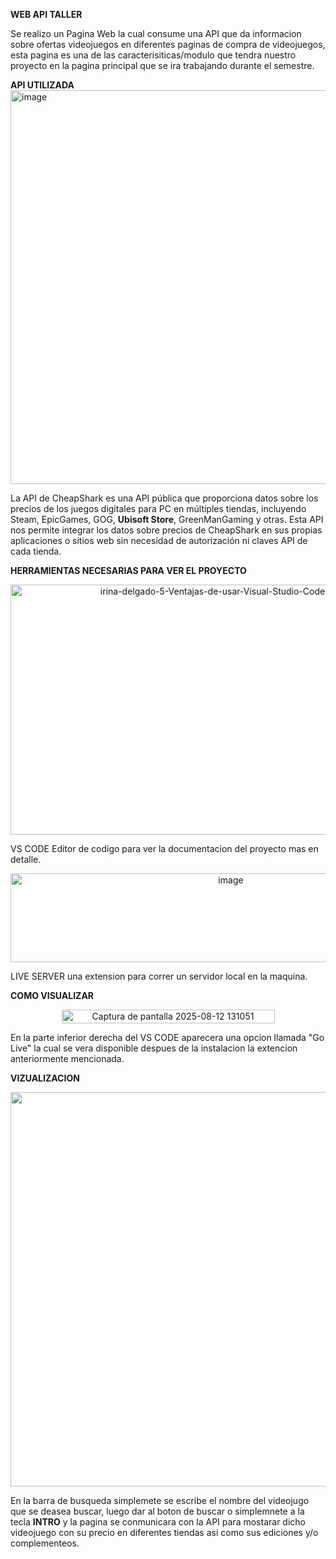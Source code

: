 **WEB API TALLER**

Se realizo un Pagina Web la cual consume una API que da informacion sobre ofertas videojuegos en diferentes paginas de compra de videojuegos, 
esta pagina es una de las caracterisiticas/modulo que tendra nuestro proyecto en la pagina principal que se ira trabajando durante el semestre.

**API UTILIZADA**
<img width="1200" height="630" alt="image" src="https://github.com/user-attachments/assets/40649351-bfdb-43b6-ab27-be30a3cc383e" />

La API de CheapShark es una API pública que proporciona datos sobre los precios de los juegos digitales para PC en múltiples tiendas, incluyendo Steam, EpicGames, GOG, **Ubisoft Store**, GreenManGaming y otras.
Esta API nos permite integrar los datos sobre precios de CheapShark en sus propias aplicaciones o sitios web sin necesidad de autorización ni claves API de cada tienda.

**HERRAMIENTAS NECESARIAS PARA VER EL PROYECTO**
<p align="center">
<img width="800" height="400" alt="irina-delgado-5-Ventajas-de-usar-Visual-Studio-Code-como-tu-editor-de-texto" src="https://github.com/user-attachments/assets/90b5a397-ea0d-4f5c-8426-aca0dd55c8b0" />
</p>


VS CODE Editor de codigo para ver la documentacion del proyecto mas en detalle.

<p align="center">
<img width="689" height="142" alt="image" src="https://github.com/user-attachments/assets/5c2f46cf-7f3f-4ce5-abe8-2a028797eba4" />
</p>

LIVE SERVER una extension para correr un servidor local en la maquina. 


**COMO VISUALIZAR**
<p align="center">
<img width="341" height="22" alt="Captura de pantalla 2025-08-12 131051" src="https://github.com/user-attachments/assets/33a32e00-d5fb-4ae3-b07e-c25a36a00ab2" />


En la parte inferior derecha del VS CODE aparecera una opcion llamada "Go Live" la cual se vera disponible despues de la instalacion la extencion anteriormente mencionada.


**VIZUALIZACION**
<p align="center">
<img width="1349" height="631" alt="imagen" src="https://github.com/user-attachments/assets/24ad85a0-c508-4e0b-b014-7d3c4a4b88cc" />
</p>

En la barra de busqueda simplemete se escribe el nombre del videojugo que se deasea buscar, luego dar al boton de buscar o simplemnete a la tecla **INTRO** y la pagina se conmunicara con la API para mostarar dicho videojuego con su precio en diferentes tiendas asi como
sus ediciones y/o complementeos. 
